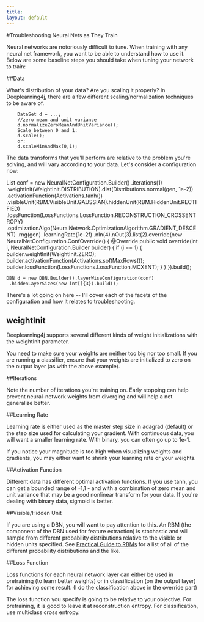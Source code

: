 ```yaml
---
title: 
layout: default
---
```


#Troubleshooting Neural Nets as They Train

Neural networks are notoriously difficult to tune. When training with any neural net framework, you want to be able to understand how to use it. Below are some baseline steps you should take when tuning your network to train:

##Data

What's distribution of your data? Are you scaling it properly? In Deeplearning4j, there are a few different scaling/normalization techniques to be aware of.

		DataSet d = ...;
		//zero mean and unit variance
		d.normalizeZeroMeanAndUnitVariance();
		Scale between 0 and 1:
		d.scale();
		or:
		d.scaleMinAndMax(0,1);

The data transforms that you'll perform are relative to the problem you're solving, and will vary according to your data. Let's consider a configuration now:
 
  List<NeuralNetConfiguration> conf = new NeuralNetConfiguration.Builder()
	    .iterations(1)
	    .weightInit(WeightInit.DISTRIBUTION).dist(Distributions.normal(gen, 1e-2))
	    .activationFunction(Activations.tanh())
	    .visibleUnit(RBM.VisibleUnit.GAUSSIAN).hiddenUnit(RBM.HiddenUnit.RECTIFIED)
	    .lossFunction(LossFunctions.LossFunction.RECONSTRUCTION_CROSSENTROPY)
	    .optimizationAlgo(NeuralNetwork.OptimizationAlgorithm.GRADIENT_DESCENT)
	    .rng(gen)
	    .learningRate(1e-2f)
	    .nIn(4).nOut(3).list(2).override(new NeuralNetConfiguration.ConfOverride() {
            @Override
            public void override(int i, NeuralNetConfiguration.Builder builder) {
                if (i == 1) {
                    builder.weightInit(WeightInit.ZERO);
                    builder.activationFunction(Activations.softMaxRows());
                    builder.lossFunction(LossFunctions.LossFunction.MCXENT);
                }
            }
        }).build();

  	DBN d = new DBN.Builder().layerWiseConfiguration(conf)
  	 .hiddenLayerSizes(new int[]{3}).build();

There's a lot going on here -- I'll cover each of the facets of the configuration and how it relates to troubleshooting.

## weightInit

Deeplearning4j supports several different kinds of weight initializations with the weightInit parameter.

You need to make sure your weights are neither too big nor too small. If you are running a classifier, ensure that your weights are initialized to zero on the output layer (as with the above example).

##Iterations

Note the number of iterations you're training on. Early stopping can help prevent neural-network weights from diverging and will help a net generalize better.

##Learning Rate

Learning rate is either used as the master step size in adagrad (default) or the step size used for calculating your gradient. With continuous data, you will want a smaller learning rate. With binary, you can often go up to 1e-1.

If you notice your magnitude is too high when visualizing weights and gradients, you may either want to shrink your learning rate or your weights.

##Activation Function

Different data has different optimal activation functions. If you use tanh, you can get a bounded range of -1,1 - and with a combination of zero mean and unit variance that may be a good nonlinear transform for your data. If you're dealing with binary data, sigmoid is better.

##Visible/Hidden Unit

If you are using a DBN, you will want to pay attention to this. An RBM (the component of the DBN used for feature extraction) is stochastic and will sample from different probability distributions relative to the visible or hidden units specified. See [Practical Guide to RBMs](https://www.cs.toronto.edu/~hinton/absps/guideTR.pdf) for a list of all of the different probability distributions and the like.

##Loss Function

Loss functions for each neural network layer can either be used in pretraining (to learn better weights) or in classification (on the output layer) for achieving some result. (I do the classification above in the override part)

The loss function you specify is going to be relative to your objective. For pretraining, it is good to leave it at reconstruction entropy. For classification, use multiclass cross entropy.
